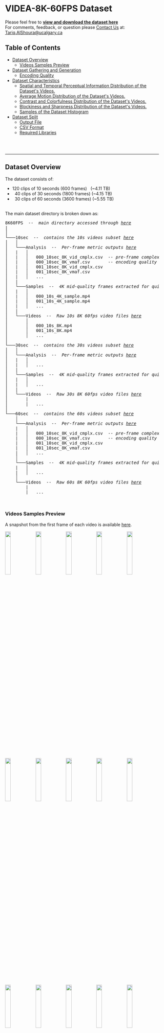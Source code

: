 <a id="idtext"></a> 
# VIDEA-8K-60FPS Dataset
Please feel free to [**view and download the dataset here**](https://drive.google.com/drive/folders/16xZO2dQf8BpmZw1xaM70S-LXxdNCcVHm?usp=sharing) \
For comments, feedback, or question please [Contact Us](mailto:Tariq.AlShoura@ucalgary.ca?subject=Inquiry%20about%20the%20SEPE%208K%20Dataset) at: [Tariq.AlShoura@ucalgary.ca](mailto:Tariq.AlShoura@ucalgary.ca?subject=Inquiry%20about%20the%20SEPE%208K%20Dataset)


<!-- > [!NOTE]
> Due to daily upload limitations of Google Drive and the dataset's total size (> 13 TB), some content is still being uploaded. \
> Current upload progress 96.32%, expected completion date is Wednesday, June 11, 2025.
> Remaining items (videos 23_60_8K.mp4 -> 29_60_8K.mp4) -->

<!-- Please cite the following paper if using the dataset:
> Tariq Al Shoura, Ali Mollaahmadi Dehaghi, Reza Razavi, Behrouz Far, and Mohammad Moshirpour. 2023. SEPE Dataset: 8K Video Sequences and Images for Analysis and Development. In Proceedings of the 14th ACM Multimedia Systems Conference (MMSys ’23), June 7–10, 2023, Vancouver, BC, Canada. doi: https://doi.org/10.1145/3587819.3592560 -->

## Table of Contents
- [Dataset Overview](#dataset-overview)
   * [Videos Samples Preview](#videos-samples-preview)
- [Dataset Gathering and Generation](#dataset-gathering-and-generation)
   * [Encoding Quality](#encoding-quality)
- [Dataset Characteristics ](#dataset-characteristics)
   * [Spatial and Temporal Perceptual Information Distribution of the Dataset's Videos.](#spatial-and-temporal-perceptual-information-distribution-of-the-datasets-videos)
   * [Average Motion Distribution of the Dataset's Videos.](#average-motion-distribution-of-the-datasets-videos)
   * [Contrast and Colorfulness Distribution of the Dataset's Videos.](#contrast-and-colorfulness-distribution-of-the-datasets-videos)
   * [Blockiness and Sharpness Distribution of the Dataset's Videos.](#blockiness-and-sharpness-distribution-of-the-datasets-videos)
   * [Samples of the Dataset Histogram](#samples-of-the-dataset-histogram)
- [Dataset Split](#dataset-split)
   * [Output File](#output-file)
   * [CSV Format](#csv-format)
   * [Required Libraries](#required-libraries)


<br><br>




___
## Dataset Overview
The dataset consists of:
- 120 clips of 10 seconds (600 frames)&nbsp;&nbsp;&nbsp;(~4.11 TB)
- &nbsp;&nbsp;40 clips of 30 seconds (1800 frames)&nbsp;(~4.15 TB)
- &nbsp;&nbsp;30 clips of 60 seconds (3600 frames)&nbsp;(~5.55 TB)


<br>
The main dataset directory is broken down as:

<pre>
8K60FPS  --  <i>main directory accessed through <a href="https://drive.google.com/drive/folders/16xZO2dQf8BpmZw1xaM70S-LXxdNCcVHm">here</a></i>
|
│
└───10sec  --  <i>contains the 10s videos subset <a href="https://drive.google.com/drive/folders/1QiggOsBF7lcFUIcQ3eBq3OuXVvM9xrbW">here</a></i>
│   │
│   └───Analysis  --  <i>Per-frame metric outputs <a href="https://drive.google.com/drive/folders/1XwcdjBjEWPELX_rw3XXrnZgFqemSZfoI">here</a></i>
│   |   │   
│   |   │   000_10sec_8K_vid_cmplx.csv  -- <i>pre-frame complexity analysis of 000_10s</i>
│   |   │   000_10sec_8K_vmaf.csv       -- <i>encoding quality evalutation of 000_10s</i>
│   |   │   001_10sec_8K_vid_cmplx.csv
│   |   │   001_10sec_8K_vmaf.csv
│   |   │   ...
│   |
│   └───Samples  --  <i>4K mid-quality frames extracted for quick viewing <a href="https://drive.google.com/drive/folders/1h517WOmdaxneH3WlYsstz3urgPDYCTfP">here</a></i>
│   |   │   
│   |   │   000_10s_4K_sample.mp4
│   |   │   001_10s_4K_sample.mp4
│   |   │   ...
│   |
│   └───Videos  --  <i>Raw 10s 8K 60fps video files <a href="https://drive.google.com/drive/folders/1KsOeqv2TBaPmv3TzG1RnNhvVarDAD6kN">here</a></i>
│       │   
│       │   000_10s_8K.mp4
│       │   001_10s_8K.mp4
│       │   ...
│
└───30sec  --  <i>contains the 30s videos subset <a href="https://drive.google.com/drive/folders/1gBer9UJ50EDuCIsdWcLx7xOKpe4KlVEd">here</a></i>
│   │
│   └───Analysis  --  <i>Per-frame metric outputs <a href="https://drive.google.com/drive/folders/1hoz6c_x0l1PIMOtcmAcWAcBK82i_Ff-f">here</a></i>
│   |   │   
│   |   │   ...
│   |
│   └───Samples  --  <i>4K mid-quality frames extracted for quick viewing <a href="https://drive.google.com/drive/folders/1WReHyOFdB9hFoeAKn8RHwXjRCRxmFy3W">here</a></i>
│   |   │   
│   |   │   ...
│   |
│   └───Videos  --  <i>Raw 30s 8K 60fps video files <a href="https://drive.google.com/drive/folders/1AW0Rk4vpH7KIYIqAcjevBUuA6AF9TSvm">here</a></i>
│       |
│       |   ...
│
└───60sec  --  <i>contains the 60s videos subset <a href="https://drive.google.com/drive/folders/16ad5VuLKvkQxpM5QpWAf8WPlBRLptt3p">here</a></i>
    │
    └───Analysis  --  <i>Per-frame metric outputs <a href="https://drive.google.com/drive/folders/1BapYlETMXuxh_qJICw7Drc0SwGeMHe18">here</a></i>
    |   │   
    |   │   000_10sec_8K_vid_cmplx.csv  -- <i>pre-frame complexity analysis of 000_10s</i>
    |   │   000_10sec_8K_vmaf.csv       -- <i>encoding quality evalutation of 000_10s</i>
    |   │   001_10sec_8K_vid_cmplx.csv
    |   │   001_10sec_8K_vmaf.csv
    |   │   ...
    │
    └───Samples  --  <i>4K mid-quality frames extracted for quick viewing <a href="https://drive.google.com/drive/folders/1ZvdrjsOs_YD0sELpUXeTSGrSc_8MbARz">here</a></i>
    |   │   
    |   │   ...
    │
    └───Videos  --  <i>Raw 60s 8K 60fps video files <a href="https://drive.google.com/drive/folders/14r6-jHfDXo4bXjmDYR9mYvrKNg9tfeKI">here</a></i>
        |
        |   ...
</pre>

<br>

### Videos Samples Preview
A snapshot from the first frame of each video is available [here](previews/).
<p float="left">

  <img src="previews\10sec\000_10sec_8K_preview.png" width="19%" />
  <img src="previews\10sec\006_10sec_8K_preview.png" width="19%" /> 
  <img src="previews\10sec\011_10sec_8K_preview.png" width="19%" />
  <img src="previews\10sec\012_10sec_8K_preview.png" width="19%" />
  <img src="previews\10sec\013_10sec_8K_preview.png" width="19%" />
  
  <img src="previews\10sec\027_10sec_8K_preview.png" width="19%" />
  <img src="previews\10sec\033_10sec_8K_preview.png" width="19%" />
  <img src="previews\10sec\035_10sec_8K_preview.png" width="19%" />
  <img src="previews\10sec\053_10sec_8K_preview.png" width="19%" />
  <img src="previews\10sec\078_10sec_8K_preview.png" width="19%" />

  <img src="previews\10sec\079_10sec_8K_preview.png" width="19%" />
  <img src="previews\10sec\084_10sec_8K_preview.png" width="19%" />
  <img src="previews\10sec\088_10sec_8K_preview.png" width="19%" />
  <img src="previews\10sec\100_10sec_8K_preview.png" width="19%" />
  <img src="previews\10sec\101_10sec_8K_preview.png" width="19%" />

  <img src="previews\30sec\000_30sec_8K_preview.png" width="19%" />
  <img src="previews\30sec\002_30sec_8K_preview.png" width="19%" />
  <img src="previews\30sec\004_30sec_8K_preview.png" width="19%" />
  <img src="previews\30sec\005_30sec_8K_preview.png" width="19%" />
  <img src="previews\30sec\006_30sec_8K_preview.png" width="19%" />

  <img src="previews\60sec\000_60sec_8K_preview.png" width="19%" />
  <img src="previews\60sec\002_60sec_8K_preview.png" width="19%" />
  <img src="previews\60sec\008_60sec_8K_preview.png" width="19%" />
  <img src="previews\60sec\010_60sec_8K_preview.png" width="19%" />
  <img src="previews\60sec\012_60sec_8K_preview.png" width="19%" />

</p>

[Back to Top](#idtext)
___
<br><br>

## Dataset Gathering and Generation

The dataset was collected using Nikon Z8 camera with a resolution of 8256 × 4644 at a frame rate of 59.9. The raw footage was captured in 12-bit Nikon N-RAW (NEV) format using BT.2020 color gamut.
Then DaVinci Resolve 19 was used to: 
- a one-time transform from BT.2020/N-Log to DCI-P3/Gamma 2.4 for editability
- cut the videos to uniform lengths and
- crop the videos from the center to a more standard resolution of to 8K DCI (8192 × 4320)
- apply a slight noise filtering in some loww-light cases

The video sequences were exported as 16-bit RGBA lossless PNGs, then FFmpeg with the hardware acceleration library provided by NVIDIA is used to encode the videos using the following command

```bash
ffmpeg -hwaccel cuda -hwaccel_output_format cuda \
    -framerate 60000/1001 -i ".\${seq_id}\%08d.png" \
    -pix_fmt yuv444p16le -c:v hevc_nvenc \
    -tune lossless -profile:v main10 -multipass 2 \
    -bf 4 -b_ref_mode 1 -nonref_p 1 -rc-lookahead 16 \
    ".\${output_file_name}.mp4"
```
[Back to Top](#idtext)

<br>



### Encoding Quality

<p float="left">

  <img src="assets/vmaf_distribution_10sec.png" width="24.5%" />
  <img src="assets/ssim_distribution_10sec.png" width="24.5%" /> 
  <img src="assets/luma_psnr_distribution_10sec.png" width="24.5%" />
  <img src="assets/chroma_psnr_distribution_10sec.png" width="24.5%" />

</p>

*__Figure 5.__ Quality of Encoded Videos Compared to the Source PNGs*

[Back to Top](#idtext)
___
<br><br>

## Dataset Characteristics 

### Spatial and Temporal Perceptual Information Distribution of the Dataset's Videos.
![SI_TI](assets/comparison_main_SI_TI.png)
*__Figure 1.__ Spatial and Temporal Information Distribution of the proposed dataset compare to the [SEPE Dataset](https://github.com/talshoura/SEPE-8K-Dataset)*

[Back to Top](#idtext)
___
<br>

### Average Motion Distribution of the Dataset's Videos.
![Mot_X_Y](assets/comparison_main_AvgMotionXAxis_AvgMotionYAxis.png)
*__Figure 2.__ Average Motion Distribution Distribution of the proposed dataset compare to the [SEPE Dataset](https://github.com/talshoura/SEPE-8K-Dataset)*

[Back to Top](#idtext)
___
<br>

### Contrast and Colorfulness Distribution of the Dataset's Videos.
![Cont_Color](assets/comparison_main_Contrast_Colorfulness.png)
*__Figure 3.__ Spatial and Temporal Information Distribution of the proposed dataset compare to the [SEPE Dataset](https://github.com/talshoura/SEPE-8K-Dataset)*

[Back to Top](#idtext)
___
<br>

### Blockiness and Sharpness Distribution of the Dataset's Videos.
![Blk_Shrp](assets/comparison_main_Blockiness_Sharpness.png)
*__Figure 4.__ Spatial and Temporal Information Distribution of the proposed dataset compare to the [SEPE Dataset](https://github.com/talshoura/SEPE-8K-Dataset)*

[Back to Top](#idtext)
___
<br>


### Samples of the Dataset Histogram
The full list of the histograms is available [here](histograms/)
<p float="left">

  <img src="histograms\10sec\000_10sec_histogram.png" width="49.5%" />
  <img src="histograms\10sec\000_10sec_saturation.png" width="49.5%" />

  <img src="histograms\10sec\004_10sec_histogram.png" width="49.5%" />
  <img src="histograms\10sec\004_10sec_saturation.png" width="49.5%" />

  <img src="histograms\10sec\010_10sec_histogram.png" width="49.5%" />
  <img src="histograms\10sec\010_10sec_saturation.png" width="49.5%" />

  <img src="histograms\10sec\013_10sec_histogram.png" width="49.5%" />
  <img src="histograms\10sec\013_10sec_saturation.png" width="49.5%" />

  <img src="histograms\10sec\014_10sec_histogram.png" width="49.5%" />
  <img src="histograms\10sec\014_10sec_saturation.png" width="49.5%" />

  <img src="histograms\10sec\015_10sec_histogram.png" width="49.5%" />
  <img src="histograms\10sec\015_10sec_saturation.png" width="49.5%" />

</p>

*__Figure 5.__ Sample of Histograms and Hue Satuaration across Videos*

[Back to Top](#idtext)
___
<br>

## Dataset Split

To ensure a fair and cluster-representative train/test division, videos were clustered using **Agglomerative Clustering** based on statistical features (e.g., mean, skewness, kurtosis, etc.). The resulting clusters were used to **stratify** the data before splitting.

- **Clustering algorithm**: `AgglomerativeClustering (n_clusters=12)`
- **Stratified by**: Cluster labels
- **Split ratio**: `80%` train / `20%` test
- **Random seed**: `0` (for reproducibility)

### Output File
The mapping of each video to its dataset split is stored in:


### CSV Format

| Column         | Description                           |
|----------------|---------------------------------------|
| `video_number` | Unique name/ID of the video           |
| `cluster`      | Cluster ID based on UMAP              |
| `split`        | One of `train` or `test`              |


**Example:**
```csv
video_number,cluster,split
001_10s,2,train
002_10s,6,test
003_10s,3,train
```


### Required Libraries

The following Python packages are required to run the clustering and dataset splitting pipeline:

```bash
pip install pandas scikit-learn umap-learn matplotlib
```

Please refer to [Train_Test_Split](Train_Test_Split/) for the code and csv file.

[Back to Top](#idtext)
___
<br>












